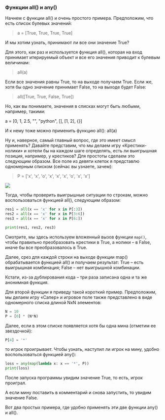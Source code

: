 

### Функции all() и any()

 Начнем с функции all() и очень простого примера. Предположим, что есть список булевых значений:

> a = [True, True, True, True]

И мы хотим узнать, принимают ли все они значение True? 

Для этого, как раз и используется функция all(), которая на вход принимает итерируемый объект и все его значения приводит к булевым величинам:

> all(a)

Если все значения равны True, то на выходе получаем True. Если же, хотя бы одно значение принимает False, то на выходе будет False:

> all([True, True, False, True])

Но, как вы понимаете, значения в списках могут быть любыми, например, такими:

a = [0, 1, 2.5, "", "python", [], [1, 2], {}]

И к нему тоже можно применить функцию all():
all(a)

Ну и, наверное, самый главный вопрос, где это имеет смысл применять? Давайте представим, что мы делаем игру «Крестики-нолики» и хотели бы на каждом шаге определять, есть ли выигрышная позиция, например, у крестиков? Для простоты сделаем это следующим образом. Все поле из девяти клеток я представлю одномерным списком (сейчас вы узнаете, 
зачем):

> P = ['x', 'x', 'o', 'x', 'x', 'x', 'o', 'x', 'x']

![](img/image001.jpg)
 
Тогда, чтобы проверить выигрышные ситуации по строкам, можно воспользоваться функцией all(), следующим образом:

```python
res1 = all(x == 'x' for x in P[:3])
res2 = all(x == 'x' for x in P[3:6])
res3 = all(x == 'x' for x in P[6:])

print(res1, res2, res3)

```
Смотрите, мы здесь используем вложенный вызов функции `map()`, чтобы правильно преобразовать крестики в True, а нолики – в False, иначе бы все преобразовалось в True. 

Далее, срез для каждой строки на выходе функции map() обрабатывается функцией all() и получаем результат: True – есть выигрышная комбинация; False – нет выигрышной комбинации.

Кстати, из-за дублирования кода – три раза записана одна и та же анонимная функция. 

Для второй функции я приведу такой короткий пример. Предположим, мы делаем игру «Сапер» и игровое поле также представлено в виде одномерного списка длиной NxN элементов:
```python
N = 10
P = [0] * (N*N)
```
Далее, если в этом списке появляется хотя бы одна мина (отметим ее звездочкой):
```python
P[4] = '*'
```
то игрок проигрывает. Чтобы узнать, наступил ли игрок на мину, удобно воспользоваться функцией any():

```python
loss = any(map(lambda x: x == '*', P))
print(loss)
```

После запуска программы увидим значение True, то есть, игрок проиграл. 

А если мину поставить в комментарий и снова запустить, то увидим значение False.


Вот два простых примера, где удобно применять эти две функции any() и all().



